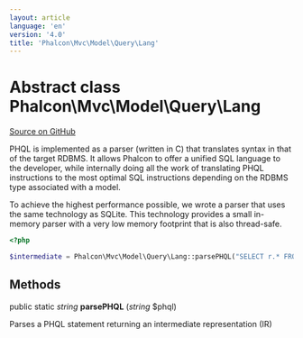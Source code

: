 ```yaml
---
layout: article
language: 'en'
version: '4.0'
title: 'Phalcon\Mvc\Model\Query\Lang'
---
```

# Abstract class **Phalcon\Mvc\Model\Query\Lang**

<a href="https://github.com/phalcon/cphalcon/tree/v4.0.0/phalcon/mvc/model/query/lang.zep" class="btn btn-default btn-sm">Source on GitHub</a>

PHQL is implemented as a parser (written in C) that translates syntax in that of the target RDBMS. It allows Phalcon to offer a unified SQL language to the developer, while internally doing all the work of translating PHQL instructions to the most optimal SQL instructions depending on the RDBMS type associated with a model.

To achieve the highest performance possible, we wrote a parser that uses the same technology as SQLite. This technology provides a small in-memory parser with a very low memory footprint that is also thread-safe.

```php
<?php

$intermediate = Phalcon\Mvc\Model\Query\Lang::parsePHQL("SELECT r.* FROM Robots r LIMIT 10");

```

## Methods

public static *string* **parsePHQL** (*string* $phql)

Parses a PHQL statement returning an intermediate representation (IR)